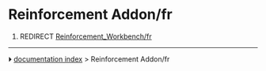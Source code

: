 # Reinforcement Addon/fr
1.  REDIRECT [Reinforcement_Workbench/fr](Reinforcement_Workbench/fr.md)



---
⏵ [documentation index](../README.md) > Reinforcement Addon/fr

